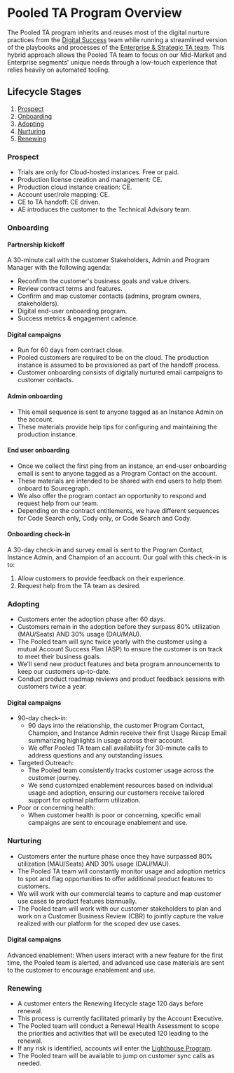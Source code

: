 # Pooled TA Program Overview

The Pooled TA program inherits and reuses most of the digital nurture practices from the [Digital Success](../../digital-success/index.md) team while running a streamlined version of the playbooks and processes of the [Enterprise & Strategic TA team](../../enterprise-success/index.md). This hybrid approach allows the Pooled TA team to focus on our Mid-Market and Enterprise segments' unique needs through a low-touch experience that relies heavily on automated tooling.

## Lifecycle Stages

1. [Prospect](./#prospect)
2. [Onboarding](./#onboarding)
3. [Adopting](./#adopting)
4. [Nurturing](./#nurturing)
5. [Renewing](./#renewing)

### Prospect

- Trials are only for Cloud-hosted instances. Free or paid.
- Production license creation and management: CE.
- Production cloud instance creation: CE.
- Account user/role mapping: CE.
- CE to TA handoff: CE driven.
- AE introduces the customer to the Technical Advisory team.

### Onboarding

#### Partnership kickoff

A 30-minute call with the customer Stakeholders, Admin and Program Manager with the following agenda:

- Reconfirm the customer's business goals and value drivers.
- Review contract terms and features.
- Confirm and map customer contacts (admins, program owners, stakeholders).
- Digital end-user onboarding program.
- Success metrics & engagement cadence.

#### Digital campaigns

- Run for 60 days from contract close.
- Pooled customers are required to be on the cloud. The production instance is assumed to be provisioned as part of the handoff process.
- Customer onboarding consists of digitally nurtured email campaigns to customer contacts.

#### Admin onboarding

- This email sequence is sent to anyone tagged as an Instance Admin on the account.
- These materials provide help tips for configuring and maintaining the production instance.

#### End user onboarding

- Once we collect the first ping from an instance, an end-user onboarding email is sent to anyone tagged as a Program Contact on the account.
- These materials are intended to be shared with end users to help them onboard to Sourcegraph.
- We also offer the program contact an opportunity to respond and request help from our team.
- Depending on the contract entitlements, we have different sequences for Code Search only, Cody only, or Code Search and Cody.

#### Onboarding check-in

A 30-day check-in and survey email is sent to the Program Contact, Instance Admin, and Champion of an account. Our goal with this check-in is to:

1. Allow customers to provide feedback on their experience.
2. Request help from the TA team as desired.

### Adopting

- Customers enter the adoption phase after 60 days.
- Customers remain in the adoption before they surpass 80% utilization (MAU/Seats) AND 30% usage (DAU/MAU).
- The Pooled team will sync twice yearly with the customer using a mutual Account Success Plan (ASP) to ensure the customer is on track to meet their business goals.
- We'll send new product features and beta program announcements to keep our customers up-to-date.
- Conduct product roadmap reviews and product feedback sessions with customers twice a year.

#### Digital campaigns

- 90-day check-in:
  - 90 days into the relationship, the customer Program Contact, Champion, and Instance Admin receive their first Usage Recap Email summarizing highlights in usage across their account.
  - We offer Pooled TA team call availability for 30-minute calls to address questions and any outstanding issues.
- Targeted Outreach:
  - The Pooled team consistently tracks customer usage across the customer journey.
  - We send customized enablement resources based on individual usage and adoption, ensuring our customers receive tailored support for optimal platform utilization.
- Poor or concerning health:
  - When customer health is poor or concerning, specific email campaigns are sent to encourage enablement and use.

### Nurturing

- Customers enter the nurture phase once they have surpassed 80% utilization (MAU/Seats) AND 30% usage (DAU/MAU).
- The Pooled TA team will constantly monitor usage and adoption metrics to spot and flag opportunities to offer additional product features to customers.
- We will work with our commercial teams to capture and map customer use cases to product features biannually.
- The Pooled team will work with our customer stakeholders to plan and work on a Customer Business Review (CBR) to jointly capture the value realized with our platform for the scoped dev use cases.

#### Digital campaigns

Advanced enablement: When users interact with a new feature for the first time, the Pooled team is alerted, and advanced use case materials are sent to the customer to encourage enablement and use.

### Renewing

- A customer enters the Renewing lifecycle stage 120 days before renewal.
- This process is currently facilitated primarily by the Account Executive.
- The Pooled team will conduct a Renewal Health Assessment to scope the priorities and activities that will be executed 120 leading to the renewal.
- If any risk is identified, accounts will enter the [Lighthouse Program](../../enterprise-success/team-culture/processes/#sts=Lighthouse%20Program).
- The Pooled team will be available to jump on customer sync calls as needed.

